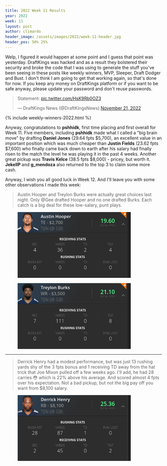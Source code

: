 ```yaml
---
title: 2022 Week 11 Results
year: 2022
week: 11
layout: post
author: climardo
header_image: /assets/images/2022/week-11-header.jpg
header_pos: 50% 25%
---
```


Welp, I figured it would happen at some point and I guess that point was yesterday. DraftKings was hacked and as a result they bolstered their security and broke the code that I was using to generate the stuff you've been seeing in these posts like weekly winners, MVP, Sleeper, Draft Dodger and Bust. I don't think I am going to get that working again, so that's done for now. If you keep any money on DraftKings platform or if you want to be safe anyway, please update your password and don't reuse passwords.

<blockquote class="twitter-tweet" data-dnt="true" data-theme="dark"><p lang="en" dir="ltr">Statement: <a href="https://t.co/HsK9Rb0OZ3">pic.twitter.com/HsK9Rb0OZ3</a></p>&mdash; DraftKings News (@DraftKingsNews) <a href="https://twitter.com/DraftKingsNews/status/1594767664832040965?ref_src=twsrc%5Etfw">November 21, 2022</a></blockquote> <script async src="https://platform.twitter.com/widgets.js" charset="utf-8"></script> 

{% include weekly-winners-2022.html %}

Anyway, congratulations to **pshhidk**, first time placing and first overall for Week 11. Five members, including **pshhidk** made what I called a "big brain move" by drafting **Daniel Jones** (29.64 fpts $5,700), an excellent value in an important position which was much cheaper than **Justin Fields** (23.62 fpts $7,600) who finally came back down to earth after his salary had finally risen to the match the level he was playing it in the past 4 weeks. Another great pickup was **Travis Kelce** (38.5 fpts $8,000) - pricey, but worth it. **JekellP** and **g_mendoza** also returned to the top 3 to claim some more cash. 

Anyway, I wish you all good luck in Week 12. And I'll leave you with some other observations I made this week:
> Austin Hooper and Treylon Burks were actually great choices last night. Only @Gee drafted Hooper and no one drafted Burks. Each catch is a big deal for these low-salary, punt plays.
<figure class="figure">
    <img class="img-fluid" src="/assets/images/2022/week-11-austin-hooper.png" width="364px" alt="Austin Hooper"/>
</figure>
<figure class="figure">
    <img class="img-fluid" src="/assets/images/2022/week-11-treylon-burks.png" width="364px" alt="Treylon Burks"/>
</figure>

---

> Derrick Henry had a modest performance, but was just 13 rushing yards shy of the 3 fpts bonus and 1 receiving TD away from the hat trick that Joe Mixon pulled off a few weeks ago. I'll add, he had 28 carries 😳 which is 22% above his average. And scored almost 4 fpts over his expectation. Not a bad pickup, but not the big pay off you want from $8,100 salary.
<figure class="figure">
    <img class="img-fluid" src="/assets/images/2022/week-11-derrick-henry.png" width="364px" alt="Derrick Henry"/>
</figure>

